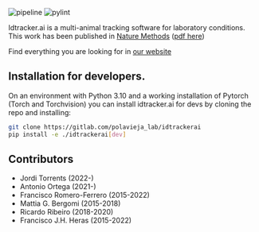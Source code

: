 
![pipeline](https://gitlab.com/polavieja_lab/idtrackerai/badges/v5-dev/pipeline.svg)
![pylint](https://gitlab.com/polavieja_lab/idtrackerai/-/jobs/artifacts/v5-dev/raw/pylint/pylint.svg?job=test)


Idtracker.ai is a multi-animal tracking software for laboratory conditions. This work has been published in [Nature Methods](https://doi.org/10.1038/s41592-018-0295-5) ([pdf here](https://drive.google.com/file/d/1fYBcmH6PPlwy0AQcr4D0iS2Qd-r7xU9n/view?usp=sharing))

Find everything you are looking for in [our website](https://idtracker.ai)

## Installation for developers.

On an environment with Python 3.10 and a working installation of Pytorch (Torch and Torchvision) you can install idtracker.ai for devs by cloning the repo and installing:

``` bash
git clone https://gitlab.com/polavieja_lab/idtrackerai
pip install -e ./idtrackerai[dev]
```

## Contributors
* Jordi Torrents (2022-)
* Antonio Ortega (2021-)
* Francisco Romero-Ferrero (2015-2022)
* Mattia G. Bergomi (2015-2018)
* Ricardo Ribeiro (2018-2020)
* Francisco J.H. Heras (2015-2022)